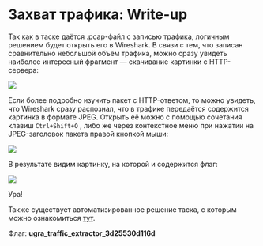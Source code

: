# Захват трафика: Write-up

Так как в таске даётся .pcap-файл с записью трафика, логичным решением будет открыть его в Wireshark. В связи с тем, что записан сравнительно небольшой объём трафика, можно сразу увидеть наиболее интересный фрагмент — скачивание картинки с HTTP-сервера:

![](writeup/http-session.png)

Если более подробно изучить пакет с HTTP-ответом, то можно увидеть, что Wireshark сразу распознал, что в трафике передаётся содержится картинка в формате JPEG. Открыть её можно с помощью сочетания клавиш `Ctrl+Shift+O` , либо же через контекстное меню при нажатии на JPEG-заголовок пакета правой кнопкой мыши:

![](writeup/view-packet.png)

В результате видим картинку, на которой и содержится флаг:

![](writeup/extracted.png)

Ура!

Также существует автоматизированное решение таска, с которым можно ознакомиться [тут](solve.sh).

Флаг: **ugra_traffic_extractor_3d25530d116d**
